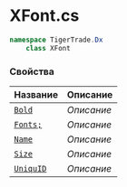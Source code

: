 
# XFont.cs
```csharp
namespace TigerTrade.Dx  
    class XFont
```

### Свойства
| Название | Описание |
| --- | --- |
| [`Bold`](./Свойства/Bold.md) | *Описание* |
| [`Fonts;`](./Свойства/Fonts;.md) | *Описание* |
| [`Name`](./Свойства/Name.md) | *Описание* |
| [`Size`](./Свойства/Size.md) | *Описание* |
| [`UniquID`](./Свойства/UniquID.md) | *Описание* |
